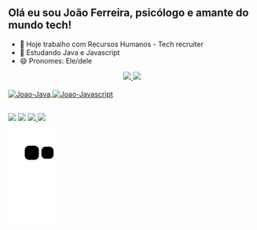 ## Olá eu sou João Ferreira, psicólogo e amante do mundo tech!


- 🔭 Hoje trabalho com Recursos Humanos - Tech recruiter
- 🌱 Estudando Java e Javascript
- 😄 Pronomes: Ele/dele



<div align="center">
  <a href="https://github.com/Jooaoferreira">
  <img height="155em" src="https://github-readme-stats.vercel.app/api?username=Jooaoferreira&show_icons=true&theme=dark&include_all_commits=true&count_private=true"/>
  <img height="155em" src="https://github-readme-stats.vercel.app/api/top-langs/?username=Jooaoferreira&layout=compact&langs_count=7&theme=dark"/>
</div>
<div style="display: inline_block"><br>
  <img align="center" alt="Joao-Java" height="30" width="40" src="https://cdn.jsdelivr.net/gh/devicons/devicon/icons/java/java-original.svg" >
  <img align="center" alt="Joao-Javascript" height="30" width="40" src="https://cdn.jsdelivr.net/gh/devicons/devicon/icons/javascript/javascript-original.svg" />
</div>

##



<div>
  <a href="https://instagram.com/Jooaoferreira" target="_blank"><img src="https://img.shields.io/badge/-Instagram-%23E4405F?style=for-the-badge&logo=instagram&logoColor=white" target="_blank"></a>
  <a href="https://www.linkedin.com/in/ferreirajp/" target="_blank"><img src="https://img.shields.io/badge/-LinkedIn-%230077B5?style=for-the-badge&logo=linkedin&logoColor=white" target="_blank"></a> 
  <a href="https://t.me/Joaoferreira" target=_blank"><img src="https://img.shields.io/badge/Telegram-2CA5E0?style=for-the-badge&logo=telegram&logoColor=white" target="_blank"</a>
  <a href = "mailto:contatojoaoferreirapsi@gmail.com"><img src="https://img.shields.io/badge/-Gmail-%23333?style=for-the-badge&logo=gmail&logoColor=white" target="_blank"></a>
 
  ![Snake animation](https://github.com/Jooaoferreira/Jooaoferreira/blob/output/github-contribution-grid-snake.svg)
</div>
